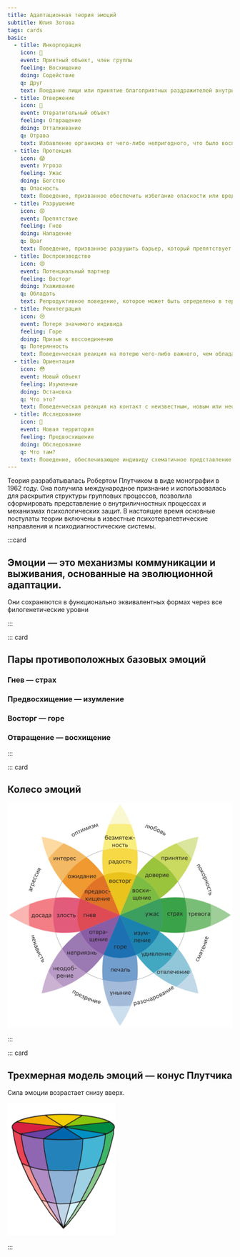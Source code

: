 ```yaml
---
title: Адаптационная теория эмоций
subtitle: Юлия Зотова
tags: cards
basic:
  - title: Инкорпорация
    icon: 🤩
    event: Приятный объект, член группы
    feeling: Восхищение
    doing: Содействие
    q: Друг
    text: Поедание пищи или принятие благоприятных раздражителей внутрь организма. Этот психологический механизм ещё известен как интроекция.
  - title: Отвержение
    icon: 🤢
    event: Отвратительный объект
    feeling: Отвращение
    doing: Отталкивание
    q: Отрава
    text: Избавление организма от чего-либо непригодного, что было воспринято ранее.
  - title: Протекция
    icon: 😱
    event: Угроза
    feeling: Ужас
    doing: Бегство
    q: Опасность
    text: Поведение, призванное обеспечить избегание опасности или вреда. Сюда относится бегство и любое другое действие, которое увеличивает расстояние между организмом и источником опасности.
  - title: Разрушение
    icon: 😡
    event: Препятствие
    feeling: Гнев
    doing: Нападение
    q: Враг
    text: Поведение, призванное разрушить барьер, который препятствует удовлетворению важной потребности.
  - title: Воспроизводство
    icon: 😍
    event: Потенциальный партнер
    feeling: Восторг
    doing: Ухаживание
    q: Обладать
    text: Репродуктивное поведение, которое может быть определено в терминах приближения, тенденции к сохранению контакта и смешивания генетических материалов.
  - title: Реинтеграция
    icon: 😢
    event: Потеря значимого индивида
    feeling: Горе
    doing: Призыв к воссоединению
    q: Потерянность
    text: Поведенческая реакция на потерю чего-либо важного, чем обладали или наслаждались. Его функция в обретении вновь опеки.
  - title: Ориентация
    icon: 😳
    event: Новый объект
    feeling: Изумление
    doing: Остановка
    q: Что это?
    text: Поведенческая реакция на контакт с неизвестным, новым или неопределенным объектом.
  - title: Исследование
    icon: 🧐
    event: Новая территория
    feeling: Предвосхищение
    doing: Обследование
    q: Что там?
    text: Поведение, обеспечивающее индивиду схематичное представление о данной окружающей среде.
---
```


Теория разрабатывалась Робертом Плутчиком в виде монографии в 1962 году. Она получила международное признание и использовалась для раскрытия структуры групповых процессов, позволила сформировать представление о внутриличностных процессах и механизмах психологических защит. В настоящее время основные постулаты теории включены в известные психотерапевтические направления и психодиагностические системы.

:::card

## Эмоции — это механизмы коммуникации и выживания, основанные на эволюционной адаптации.

Они сохраняются в функционально эквивалентных формах через все филогенетические уровни

<adaptive-main v-for="(emotion, id) in $frontmatter.basic" :key="emotion.title" :emotion="emotion" :id="id" />

:::

::: card

## Пары противоположных базовых эмоций

### Гнев — страх

### Предвосхищение — изумление

### Восторг — горе

### Отвращение — восхищение

:::

::: card

## Колесо эмоций

![](./flower.svg)

:::

::: card

## Трехмерная модель эмоций — конус Плутчика

Сила эмоции возрастает снизу вверх.

![](./cone.png)

:::
